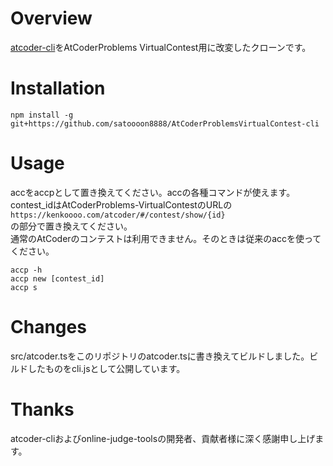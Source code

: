 # Overview
<a href="https://github.com/Tatamo/atcoder-cli">atcoder-cli</a>をAtCoderProblems VirtualContest用に改変したクローンです。

# Installation
```
npm install -g git+https://github.com/satoooon8888/AtCoderProblemsVirtualContest-cli
```

# Usage
accをaccpとして置き換えてください。accの各種コマンドが使えます。  
contest_idはAtCoderProblems-VirtualContestのURLの  
`https://kenkoooo.com/atcoder/#/contest/show/{id}`  
の部分で置き換えてください。  
通常のAtCoderのコンテストは利用できません。そのときは従来のaccを使ってください。

```
accp -h
accp new [contest_id]
accp s
```

# Changes
src/atcoder.tsをこのリポジトリのatcoder.tsに書き換えてビルドしました。ビルドしたものをcli.jsとして公開しています。  

# Thanks
atcoder-cliおよびonline-judge-toolsの開発者、貢献者様に深く感謝申し上げます。  
